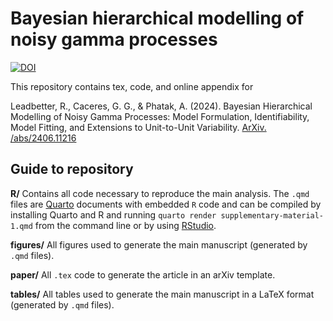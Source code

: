 # Bayesian hierarchical modelling of noisy gamma processes
[![DOI](https://zenodo.org/badge/814873237.svg)](https://zenodo.org/doi/10.5281/zenodo.11900590)

This repository contains tex, code, and online appendix for

Leadbetter, R., Caceres, G. G., & Phatak, A. (2024). Bayesian Hierarchical Modelling of Noisy Gamma Processes: Model Formulation, Identifiability, Model Fitting, and Extensions to Unit-to-Unit Variability. [ArXiv. /abs/2406.11216](https://arxiv.org/abs/2406.11216)

## Guide to repository

**R/** Contains all code necessary to reproduce the main analysis. The `.qmd` files are [Quarto](https://quarto.org/) documents with embedded `R` code and can be compiled by installing Quarto and R and running `quarto render supplementary-material-1.qmd` from the command line or by using [RStudio](https://quarto.org/docs/get-started/hello/rstudio.html).

**figures/** All figures used to generate the main manuscript (generated by `.qmd` files).

**paper/** All `.tex` code to generate the article in an arXiv template.

**tables/** All tables used to generate the main manuscript in a LaTeX format (generated by `.qmd` files).
